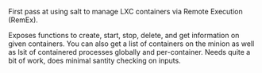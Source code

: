 First pass at using salt to manage LXC containers via Remote Execution
(RemEx). 

Exposes functions to create, start, stop, delete, and get information on
given containers. You can also get a list of containers on the minion as
well as lsit of containered processes globally and per-container. Needs
quite a bit of work, does minimal santity checking on inputs.
